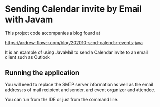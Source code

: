 # Sending Calendar invite by Email with Javam
This project code accompanies a blog found at 

https://andrew-flower.com/blog/202010-send-calendar-events-java

It is an example of using JavaMail to send a Calendar invite to an email client 
such as Outlook

## Running the application
You will need to replace the SMTP server information as well 
as the email addresses of mail recipient and sender, and event organizer and attendee.

You can run from the IDE or just from the command line.  